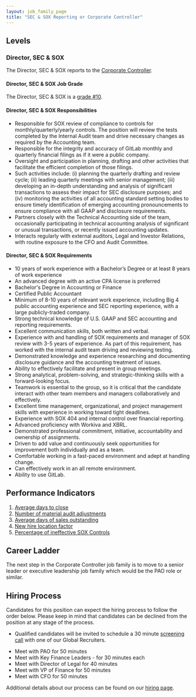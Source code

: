 ```yaml
---
layout: job_family_page
title: "SEC & SOX Reporting or Corporate Controller"
---
```


## Levels

### Director, SEC & SOX

The Director, SEC & SOX reports to the [Corporate Controller](https://about.gitlab.com/job-families/finance/corporate-controller/#director-corporate-controller).

#### Director, SEC & SOX Job Grade

The Director, SEC & SOX is a [grade #10](/handbook/total-rewards/compensation/compensation-calculator/#gitlab-job-grades).

#### Director, SEC & SOX Responsibilities

- Responsible for SOX review of compliance to controls for monthly/quarterly/yearly controls. The position will review the tests completed by the Internal Audit team and drive necessary changes as required by the Accounting team. 
- Responsible for the integrity and accuracy of GitLab monthly and quarterly financial filings as if it were a public company.
- Oversight and participation in planning, drafting and other activities that facilitate the efficient completion of those filings. 
- Such activities include: (i) planning the quarterly drafting and review cycle; (ii) leading quarterly meetings with senior management; (iii) developing an in-depth understanding and analysis of significant transactions to assess their impact for SEC disclosure purposes; and (iv) monitoring the activities of all accounting standard setting bodies to ensure timely identification of emerging accounting pronouncements to ensure compliance with all GAAP and disclosure requirements.
- Partners closely with the Technical Accounting side of the team, occasionally participating in technical accounting analysis of significant or unusual transactions, or recently issued accounting updates.
- Interacts regularly with external auditors, Legal and Investor Relations, with routine exposure to the CFO and Audit Committee.

#### Director, SEC & SOX Requirements

- 10 years of work experience with a Bachelor’s Degree or at least 8 years of work experience 
- An advanced degree with an active CPA license is preferred
- Bachelor's Degree in Accounting or Finance
- Certified Public Accountant
- Minimum of 8-10 years of relevant work experience, including Big 4 public accounting experience and SEC reporting experience, with a large publicly-traded company.
- Strong technical knowledge of U.S. GAAP and SEC accounting and reporting requirements.
- Excellent communication skills, both written and verbal.
- Experience with and handling of SOX requirements and manager of SOX review with 3-5 years of experience.  As part of this requirement, has worked with the internal audit team driving and reviewing testing.
- Demonstrated knowledge and experience researching and documenting disclosure guidance and the accounting treatment of issues.
- Ability to effectively facilitate and present in group meetings.
- Strong analytical, problem-solving, and strategic-thinking skills with a forward-looking focus.
- Teamwork is essential to the group, so it is critical that the candidate interact with other team members and managers collaboratively and effectively.
- Excellent time management, organizational, and project management skills with experience in working toward tight deadlines.
- Experience with SOX 404 and internal control over financial reporting.
- Advanced proficiency with Workiva and XBRL.
- Demonstrated professional commitment, initiative, accountability and ownership of assignments.
- Driven to add value and continuously seek opportunities for improvement both individually and as a team.
- Comfortable working in a fast-paced environment and adept at handling change.
- Can effectively work in an all remote environment. 
- Ability to use GitLab.

## Performance Indicators

1. [Average days to close](/handbook/finance/accounting/#average-days-to-close-kpi-definition)
1. [Number of material audit adjustments](/handbook/internal-audit/#performance-measures-for-accounting-related-to-audit)
1. [Average days of sales outstanding](/handbook/finance/accounting/#11-accounts-receivable)
1. [New hire location factor](/handbook/hiring/metrics/#new-hire-location-factor)
1. [Percentage of ineffective SOX Controls](/handbook/internal-audit/#performance-measures-for-accounting-related-to-audit)

## Career Ladder

The next step in the Corporate Controller job family is to move to a senior leader or executive leadership job family which would be the PAO role or similar.

## Hiring Process

Candidates for this position can expect the hiring process to follow the order below. Please keep in mind that candidates can be declined from the position at any stage of the process.

* Qualified candidates will be invited to schedule a 30 minute [screening call](/handbook/hiring/interviewing/#screening-call) with one of our Global Recruiters.
- Meet with PAO for 50 minutes
- Meet with Key Finance Leaders - for 30 minutes each
- Meet with Director of Legal for 40 minutes
- Meet with VP of Finance for 50 minutes
- Meet with CFO for 50 minutes

Additional details about our process can be found on our [hiring page](/handbook/hiring).
